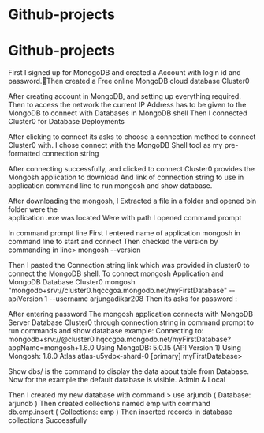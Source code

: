 # Github-projects

# Github-projects

First I signed up for MonogoDB and created a Account with login id and password.Then created a Free online MongoDB cloud database Cluster0

After creating account in MongoDB, and setting up everything required.
Then to access the network the current IP Address has to be given to the MongoDB to connect with Databases in MongoDB shell 
Then I connected Cluster0 for Database Deployments

After clicking to connect its asks to choose a connection method to connect Cluster0 with.
I chose connect with the MongoDB Shell tool as my pre-formatted connection string 

After connecting successfully, and clicked to connect
Cluster0 provides the Mongosh application to download
And link of connection string to use in application command line to run mongosh 
and show database.

After downloading the mongosh, I Extracted a file in a folder and opened bin folder were the    
application .exe was located
Were with path I opened command prompt  

In command prompt line 
First I entered name of application mongosh in command line to start and connect
Then checked the version by commanding in line> mongosh --version 

Then I pasted the Connection string link which was provided in cluster0 to connect the MongoDB shell. To connect mongosh Application and MongoDB Database Cluster0
mongosh "mongodb+srv://cluster0.hqccgoa.mongodb.net/myFirstDatabase" --apiVersion 1 --username arjungadikar208
Then its asks for password :

After entering password 
The mongosh application connects with MongoDB Server Database Cluster0 through connection string in command prompt to run commands and show database
example:
Connecting to:          mongodb+srv://<credentials>@cluster0.hqccgoa.mongodb.net/myFirstDatabase?appName=mongosh+1.8.0
Using MongoDB:          5.0.15 (API Version 1)
Using Mongosh:          1.8.0
Atlas atlas-u5ydpx-shard-0 [primary] myFirstDatabase>

Show dbs/<Table name> is the command to display the data about table from Database.
 Now for the example the default database is visible. Admin & Local

Then I created my new database with command > use arjundb
( Database: arjundb )
Then created collections named emp with command db.emp.insert
     ( Collections: emp )
 Then inserted records in database collections Successfully





